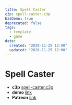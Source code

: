 ```yaml
---
title: Spell Caster
c3p: spell-caster.c3p
hasDemo: true
deprecated: false
tags:
  - template
  - game 
date:
  created: "2020-11-25 12:00"
  updated: "2020-11-25 12:00"
---
```


# Spell Caster

* **c3p** [spell-caster.c3p](source/c3p/spell-caster.c3p)
* **demo** [link](demo)
* **Patreon** [link](https://patreon.com/el3um4s)
